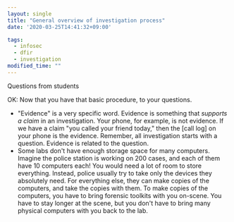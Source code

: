 ```yaml
---
layout: single
title: "General overview of investigation process"
date: '2020-03-25T14:41:32+09:00'

tags:
  - infosec
  - dfir
  - investigation
modified_time: ""
---
```


Questions from students

OK: Now that you have that basic procedure, to your questions.
* "Evidence" is a very specific word. Evidence is something that *supports a claim* in an investigation. Your phone, for example, is not evidence. If we have a claim "you called your friend today," then the [call log] on your phone is the evidence. Remember, all investigation starts with a question. Evidence is related to the question.
* Some labs don't have enough storage space for many computers. Imagine the police station is working on 200 cases, and each of them have 10 computers each! You would need a lot of room to store everything. Instead, police usually try to take only the devices they absolutely need. For everything else, they can make copies of the computers, and take the copies with them. To make copies of the computers, you have to bring forensic toolkits with you on-scene. You have to stay longer at the scene, but you don't have to bring many physical computers with you back to the lab.